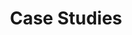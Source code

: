 ---
title: Case Studies
description: Explore the Masterpoint Consulting library of extensive industry case studies
id: caseStudiesPage
---